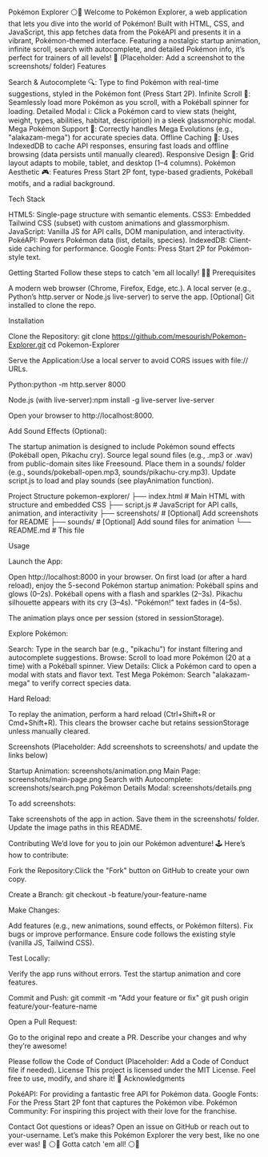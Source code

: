 Pokémon Explorer ⚪🔴
Welcome to Pokémon Explorer, a web application that lets you dive into the world of Pokémon! Built with HTML, CSS, and JavaScript, this app fetches data from the PokéAPI and presents it in a vibrant, Pokémon-themed interface. Featuring a nostalgic startup animation, infinite scroll, search with autocomplete, and detailed Pokémon info, it’s perfect for trainers of all levels! 🌟
 (Placeholder: Add a screenshot to the screenshots/ folder)
Features


Search & Autocomplete 🔍: Type to find Pokémon with real-time suggestions, styled in the Pokémon font (Press Start 2P).
Infinite Scroll 📜: Seamlessly load more Pokémon as you scroll, with a Pokéball spinner for loading.
Detailed Modal ℹ️: Click a Pokémon card to view stats (height, weight, types, abilities, habitat, description) in a sleek glassmorphic modal.
Mega Pokémon Support 💪: Correctly handles Mega Evolutions (e.g., "alakazam-mega") for accurate species data.
Offline Caching 💾: Uses IndexedDB to cache API responses, ensuring fast loads and offline browsing (data persists until manually cleared).
Responsive Design 📱: Grid layout adapts to mobile, tablet, and desktop (1–4 columns).
Pokémon Aesthetic 🎮: Features Press Start 2P font, type-based gradients, Pokéball motifs, and a radial background.

Tech Stack

HTML5: Single-page structure with semantic elements.
CSS3: Embedded Tailwind CSS (subset) with custom animations and glassmorphism.
JavaScript: Vanilla JS for API calls, DOM manipulation, and interactivity.
PokéAPI: Powers Pokémon data (list, details, species).
IndexedDB: Client-side caching for performance.
Google Fonts: Press Start 2P for Pokémon-style text.

Getting Started
Follow these steps to catch 'em all locally! 🏃‍♂️
Prerequisites

A modern web browser (Chrome, Firefox, Edge, etc.).
A local server (e.g., Python’s http.server or Node.js live-server) to serve the app.
[Optional] Git installed to clone the repo.

Installation

Clone the Repository:
git clone https://github.com/mesourish/Pokemon-Explorer.git
cd Pokemon-Explorer


Serve the Application:Use a local server to avoid CORS issues with file:// URLs.

Python:python -m http.server 8000


Node.js (with live-server):npm install -g live-server
live-server


Open your browser to http://localhost:8000.


Add Sound Effects (Optional):

The startup animation is designed to include Pokémon sound effects (Pokéball open, Pikachu cry).
Source legal sound files (e.g., .mp3 or .wav) from public-domain sites like Freesound.
Place them in a sounds/ folder (e.g., sounds/pokeball-open.mp3, sounds/pikachu-cry.mp3).
Update script.js to load and play sounds (see playAnimation function).



Project Structure
pokemon-explorer/
├── index.html       # Main HTML with structure and embedded CSS
├── script.js        # JavaScript for API calls, animation, and interactivity
├── screenshots/     # [Optional] Add screenshots for README
├── sounds/          # [Optional] Add sound files for animation
└── README.md        # This file

Usage

Launch the App:

Open http://localhost:8000 in your browser.
On first load (or after a hard reload), enjoy the 5-second Pokémon startup animation:
Pokéball spins and glows (0–2s).
Pokéball opens with a flash and sparkles (2–3s).
Pikachu silhouette appears with its cry (3–4s).
"Pokémon!" text fades in (4–5s).


The animation plays once per session (stored in sessionStorage).


Explore Pokémon:

Search: Type in the search bar (e.g., "pikachu") for instant filtering and autocomplete suggestions.
Browse: Scroll to load more Pokémon (20 at a time) with a Pokéball spinner.
View Details: Click a Pokémon card to open a modal with stats and flavor text.
Test Mega Pokémon: Search "alakazam-mega" to verify correct species data.


Hard Reload:

To replay the animation, perform a hard reload (Ctrl+Shift+R or Cmd+Shift+R).
This clears the browser cache but retains sessionStorage unless manually cleared.



Screenshots
(Placeholder: Add screenshots to screenshots/ and update the links below)

Startup Animation: screenshots/animation.png
Main Page: screenshots/main-page.png
Search with Autocomplete: screenshots/search.png
Pokémon Details Modal: screenshots/details.png

To add screenshots:

Take screenshots of the app in action.
Save them in the screenshots/ folder.
Update the image paths in this README.

Contributing
We’d love for you to join our Pokémon adventure! 🕹️ Here’s how to contribute:

Fork the Repository:Click the "Fork" button on GitHub to create your own copy.

Create a Branch:
git checkout -b feature/your-feature-name


Make Changes:

Add features (e.g., new animations, sound effects, or Pokémon filters).
Fix bugs or improve performance.
Ensure code follows the existing style (vanilla JS, Tailwind CSS).


Test Locally:

Verify the app runs without errors.
Test the startup animation and core features.


Commit and Push:
git commit -m "Add your feature or fix"
git push origin feature/your-feature-name


Open a Pull Request:

Go to the original repo and create a PR.
Describe your changes and why they’re awesome!



Please follow the Code of Conduct (Placeholder: Add a Code of Conduct file if needed).
License
This project is licensed under the MIT License. Feel free to use, modify, and share it! 📜
Acknowledgments

PokéAPI: For providing a fantastic free API for Pokémon data.
Google Fonts: For the Press Start 2P font that captures the Pokémon vibe.
Pokémon Community: For inspiring this project with their love for the franchise.

Contact
Got questions or ideas? Open an issue on GitHub or reach out to your-username. Let’s make this Pokémon Explorer the very best, like no one ever was! 🎵
⚪🔴 Gotta catch 'em all! ⚪🔴
